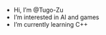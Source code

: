 - Hi, I’m @Tugo-Zu
- I’m interested in AI and games
- I’m currently learning C++

<!---
Tugo-Zu/Tugo-Zu is a ✨ special ✨ repository because its `README.md` (this file) appears on your GitHub profile.
You can click the Preview link to take a look at your changes.
--->
